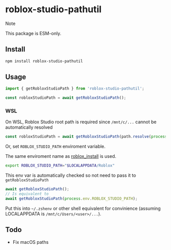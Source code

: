 # roblox-studio-pathutil

> [!NOTE]  
> This package is ESM-only.

## Install

```bash
npm install roblox-studio-pathutil
```

## Usage

```js
import { getRobloxStudioPath } from 'roblox-studio-pathutil';

const robloxStudioPath = await getRobloxStudioPath();
```

### WSL

On WSL, Roblox Studio root path is required since `/mnt/c/...` cannot be automatically resolved

```js
const robloxStudioPath = await getRobloxStudioPath(path.resolve(process.env.LOCALAPPDATA, 'Roblox'));
```

Or, set `ROBLOX_STUDIO_PATH` enviroment variable.

The same enviroment name as [roblox_install][roblox-install] is used.

```bash
export ROBLOX_STUDIO_PATH="$LOCALAPPDATA/Roblox"
```

This env var is automatically checked so not need to pass it to `getRobloxStudioPath`

```js
await getRobloxStudioPath();
// Is equivalent to
await getRobloxStudioPath(process.env.ROBLOX_STUDIO_PATH);
```


Put this into `~/.zshenv` or other shell equivalent for convinience (assuming LOCALAPPDATA is `/mnt/c/Users/<user>/...`).

[roblox-install]: https://github.com/Kampfkarren/roblox-install/blob/80bd5d20dabbbc9e6c19b80cedc735279d57ad38/src/lib.rs#L15

## Todo

- Fix macOS paths
